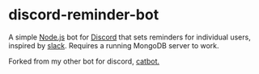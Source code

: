 # discord-reminder-bot
A simple [Node.js](https://nodejs.org/en/) bot for [Discord](https://discordapp.com/) that sets reminders for individual users, inspired by [slack](https://get.slack.help/hc/en-us/articles/208423427-Set-a-reminder).
Requires a running MongoDB server to work.

Forked from my other bot for discord, [catbot.](https://github.com/edwin-jones/discord-catbot)
